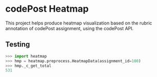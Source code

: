 # codePost Heatmap

This project helps produce heatmap visualization based on the rubric annotation of
codePost assignment, using the codePost API.

## Testing

```python
>>> import heatmap
>>> hmp = heatmap.preprocess.HeatmapData(assignment_id=100)
>>> hmp._c_get_total
531
```

